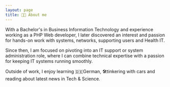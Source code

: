 ```yaml
---
layout: page
title: 👨‍💻 About me 
---
```



With a Bachelor's in Business Information Technology and experience
working as a PHP Web developer, I later discovered an interest and 
passion for hands-on work with systems, networks, supporting users and Health IT. 

Since then, I am focused on pivoting into an IT support or system administration role, 
where I can combine technical expertise with a passion for keeping IT systems running 
smoothly.  
  
Outside of work, I enjoy learning 🇩🇪German, 🛠️tinkering with cars and 
reading about latest news in Tech & Science.  

